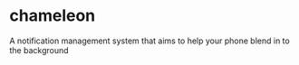 # chameleon
A notification management system that aims to help your phone blend in to the background
